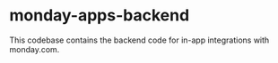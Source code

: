 # monday-apps-backend
This codebase contains the backend code for in-app integrations with monday.com.
